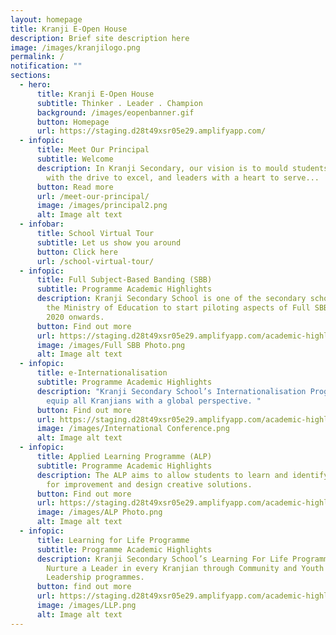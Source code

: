 ```yaml
---
layout: homepage
title: Kranji E-Open House
description: Brief site description here
image: /images/kranjilogo.png
permalink: /
notification: ""
sections:
  - hero:
      title: Kranji E-Open House
      subtitle: Thinker . Leader . Champion
      background: /images/eopenbanner.gif
      button: Homepage
      url: https://staging.d28t49xsr05e29.amplifyapp.com/
  - infopic:
      title: Meet Our Principal
      subtitle: Welcome
      description: In Kranji Secondary, our vision is to mould students into thinkers
        with the drive to excel, and leaders with a heart to serve...
      button: Read more
      url: /meet-our-principal/
      image: /images/principal2.png
      alt: Image alt text
  - infobar:
      title: School Virtual Tour
      subtitle: Let us show you around
      button: Click here
      url: /school-virtual-tour/
  - infopic:
      title: Full Subject-Based Banding (SBB)
      subtitle: Programme Academic Highlights
      description: Kranji Secondary School is one of the secondary schools selected by
        the Ministry of Education to start piloting aspects of Full SBB from
        2020 onwards.
      button: Find out more
      url: https://staging.d28t49xsr05e29.amplifyapp.com/academic-highlights/full-sbb/
      image: /images/Full SBB Photo.png
      alt: Image alt text
  - infopic:
      title: e-Internationalisation
      subtitle: Programme Academic Highlights
      description: "Kranji Secondary School’s Internationalisation Programme aims to
        equip all Kranjians with a global perspective. "
      button: Find out more
      url: https://staging.d28t49xsr05e29.amplifyapp.com/academic-highlights/e-internationalisation/
      image: /images/International Conference.png
      alt: Image alt text
  - infopic:
      title: Applied Learning Programme (ALP)
      subtitle: Programme Academic Highlights
      description: The ALP aims to allow students to learn and identify opportunities
        for improvement and design creative solutions.
      button: Find out more
      url: https://staging.d28t49xsr05e29.amplifyapp.com/academic-highlights/alp/
      image: /images/ALP Photo.png
      alt: Image alt text
  - infopic:
      title: Learning for Life Programme
      subtitle: Programme Academic Highlights
      description: Kranji Secondary School’s Learning For Life Programme aspires to
        Nurture a Leader in every Kranjian through Community and Youth
        Leadership programmes.
      button: find out more
      url: https://staging.d28t49xsr05e29.amplifyapp.com/academic-highlights/llp/
      image: /images/LLP.png
      alt: Image alt text
---
```

